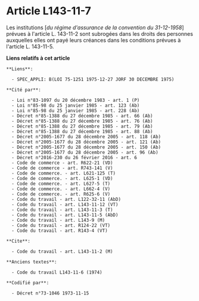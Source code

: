 # Article L143-11-7

Les institutions [*du régime d'assurance de la convention du 31-12-1958*] prévues à l'article L. 143-11-2 sont subrogées dans
les droits des personnes auxquelles elles ont payé leurs créances dans les conditions prévues à l'article L. 143-11-5.

**Liens relatifs à cet article**

	**Liens**:

	  - SPEC_APPLI: B(LOI 75-1251 1975-12-27 JORF 30 DECEMBRE 1975)

	**Cité par**:

	  - Loi n°83-1097 du 20 décembre 1983 - art. 1 (P)
	  - Loi n°85-98 du 25 janvier 1985 - art. 123 (Ab)
	  - Loi n°85-98 du 25 janvier 1985 - art. 228 (Ab)
	  - Décret n°85-1388 du 27 décembre 1985 - art. 66 (Ab)
	  - Décret n°85-1388 du 27 décembre 1985 - art. 76 (Ab)
	  - Décret n°85-1388 du 27 décembre 1985 - art. 79 (Ab)
	  - Décret n°85-1388 du 27 décembre 1985 - art. 88 (Ab)
	  - Décret n°2005-1677 du 28 décembre 2005 - art. 118 (Ab)
	  - Décret n°2005-1677 du 28 décembre 2005 - art. 121 (Ab)
	  - Décret n°2005-1677 du 28 décembre 2005 - art. 150 (Ab)
	  - Décret n°2005-1677 du 28 décembre 2005 - art. 96 (Ab)
	  - Décret n°2016-230 du 26 février 2016 - art. 6
	  - Code de commerce - art. R622-21 (VD)
	  - Code de commerce - art. R743-141 (V)
	  - Code de commerce. - art. L621-125 (T)
	  - Code de commerce. - art. L625-1 (VD)
	  - Code de commerce. - art. L627-5 (T)
	  - Code de commerce. - art. L662-4 (V)
	  - Code de commerce. - art. R625-6 (V)
	  - Code du travail - art. L122-32-11 (AbD)
	  - Code du travail - art. L143-11-12 (VT)
	  - Code du travail - art. L143-11-3 (T)
	  - Code du travail - art. L143-11-5 (AbD)
	  - Code du travail - art. L143-9 (M)
	  - Code du travail - art. R124-22 (VT)
	  - Code du travail - art. R143-4 (VT)

	**Cite**:

	  - Code du travail - art. L143-11-2 (M)

	**Anciens textes**:

	  - Code du travail L143-11-6 (1974)

	**Codifié par**:

	  - Décret n°73-1046 1973-11-15
